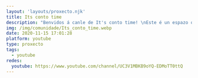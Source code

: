```yaml
---
layout: 'layouts/proxecto.njk'
title: Its conto time
description: "Benvidos á canle de It's conto time! \nEste é un espazo onde subo vídeos de contos que me gustan traducidos ó galego.\nTamén podedes atopar contos en inglés, que creo como recurso para as miñas clases. \nDesfrutade moito! "
img: /img/comunidade/Its_conto_time.webp
date: 2020-11-15 17:01:28
platform: youtube
type: proxecto
tags:
  - youtube
redes:
  youtube: https://www.youtube.com/channel/UC3V1MBKB9oYQ-EDMoTT0ttQ
---
```

